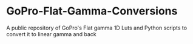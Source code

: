 # GoPro-Flat-Gamma-Conversions
A public repository of GoPro's Flat gamma 1D Luts and Python scripts to convert it to linear gamma and back
